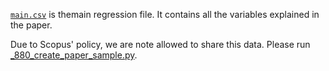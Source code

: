[`main.csv`](main.csv) is themain regression file.  It contains all the variables explained in the paper.

Due to Scopus' policy, we are note allowed to share this data. Please run [\_880_create_paper_sample.py](../_880_create_paper_sample.py).
